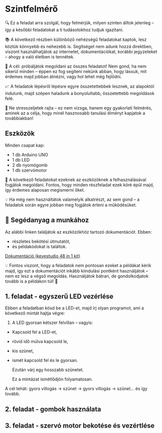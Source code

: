 # Szintfelmérő

🔍 Ez a feladat arra szolgál, hogy felmérjük, milyen szinten álltok jelenleg – így a későbbi feladatokat a ti tudásotokhoz tudjuk igazítani.

📚 A következő részben különböző nehézségű feladatokat kaptok, lesz köztük könnyebb és nehezebb is. Segítséget nem adunk hozzá direktben, viszont használhatjátok az internetet, dokumentációkat, korábbi jegyzeteket – ahogy a való életben is tennétek.

🎯 A cél: próbáljátok megoldani az összes feladatot! Nem gond, ha nem sikerül minden – éppen ez fog segíteni nekünk abban, hogy lássuk, mit érdemes majd jobban átnézni, vagy hol lehet még fejlődni.

📈 A feladatok lépésről lépésre egyre összetettebbek lesznek, az alapoktól indulunk, majd szépen haladunk a bonyolultabb, összetettebb megoldások felé.

💪 Ne stresszeljetek rajta – ez nem vizsga, hanem egy gyakorlati felmérés, aminek az a célja, hogy minél hasznosabb tanulási élményt kapjatok a továbbiakban!

## Eszközök

Minden csapat kap:

- 1 db Arduino UNO
- 1 db LED
- 2 db nyomógomb
- 1 db szervómotor

🔧 A következő feladatokat ezeknek az eszközöknek a felhasználásával fogjátok megoldani. Fontos, hogy minden részfeladat ezek köré épül majd, így érdemes alaposan megismerni őket.

💡 Ha még nem használtátok valamelyik alkatrészt, az sem gond – a feladatok során egyre jobban meg fogjátok érteni a működésüket.

## 📄 Segédanyag a munkához

Az alábbi linken találjátok az eszközökhöz tartozó dokumentációt. Ebben:

- részletes bekötési útmutatót,
- és példakódokat is találtok.

[Dokumentáció (keyestudio 48 in 1 kit)](https://docs.keyestudio.com/projects/KS0522/en/latest/KS0522.html)

💡 Fontos viszont, hogy a feladatok nem pontosan ezeket a példákat kérik majd, így ezt a dokumentációt inkább kiindulási pontként használjátok – nem ez lesz a végső megoldás. Használjátok bátran, de gondolkodjatok tovább is a példákon túl! 🚀

## 1. feladat - egyszerű LED vezérlése

Ebben a feladatban kösd be a LED-et, majd írj olyan programot, ami a következő mintát hajtja végre:

1. A LED gyorsan kétszer felvillan – vagyis:
  - Kapcsold fel a LED-et,
  - rövid idő múlva kapcsold le,
  - kis szünet,
  - ismét kapcsold fel és le gyorsan.

    Ezután várj egy hosszabb szünetet.

    Ez a mintázat ismétlődjön folyamatosan.

A cél tehát: gyors villogás → szünet → gyors villogás → szünet... és így tovább.
## 2. feladat - gombok használata

## 3. feladat - szervó motor bekotése és vezértlése

